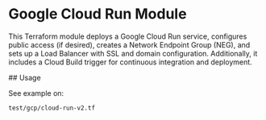 # Google Cloud Run Module

This Terraform module deploys a Google Cloud Run service, configures public access (if desired), creates a Network Endpoint Group (NEG), and sets up a Load Balancer with SSL and domain configuration. Additionally, it includes a Cloud Build trigger for continuous integration and deployment.

## Usage

See example on:

`test/gcp/cloud-run-v2.tf`